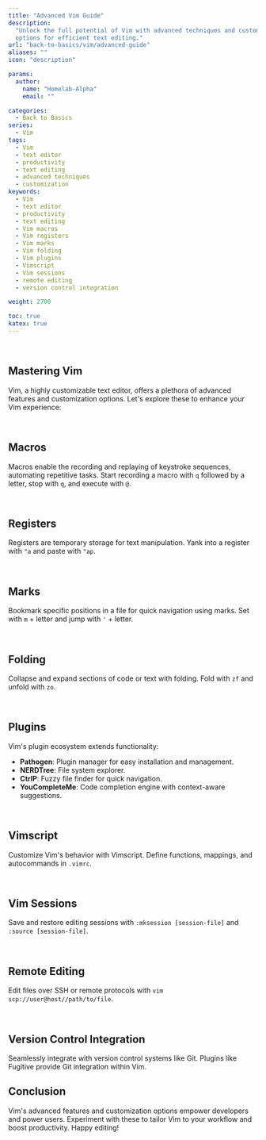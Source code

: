 ```yaml
---
title: "Advanced Vim Guide"
description:
  "Unlock the full potential of Vim with advanced techniques and customization
  options for efficient text editing."
url: "back-to-basics/vim/advanced-guide"
aliases: ""
icon: "description"

params:
  author:
    name: "Homelab-Alpha"
    email: ""

categories:
  - Back to Basics
series:
  - Vim
tags:
  - Vim
  - text editor
  - productivity
  - text editing
  - advanced techniques
  - customization
keywords:
  - Vim
  - text editor
  - productivity
  - text editing
  - Vim macros
  - Vim registers
  - Vim marks
  - Vim folding
  - Vim plugins
  - Vimscript
  - Vim sessions
  - remote editing
  - version control integration

weight: 2700

toc: true
katex: true
---
```


<br />

## Mastering Vim

Vim, a highly customizable text editor, offers a plethora of advanced features
and customization options. Let's explore these to enhance your Vim experience:

<br />

## Macros

Macros enable the recording and replaying of keystroke sequences, automating
repetitive tasks. Start recording a macro with `q` followed by a letter, stop
with `q`, and execute with `@`.

<br />

## Registers

Registers are temporary storage for text manipulation. Yank into a register with
`"a` and paste with `"ap`.

<br />

## Marks

Bookmark specific positions in a file for quick navigation using marks. Set with
`m` + letter and jump with `'` + letter.

<br />

## Folding

Collapse and expand sections of code or text with folding. Fold with `zf` and
unfold with `zo`.

<br />

## Plugins

Vim's plugin ecosystem extends functionality:

- **Pathogen**: Plugin manager for easy installation and management.
- **NERDTree**: File system explorer.
- **CtrlP**: Fuzzy file finder for quick navigation.
- **YouCompleteMe**: Code completion engine with context-aware suggestions.

<br />

## Vimscript

Customize Vim's behavior with Vimscript. Define functions, mappings, and
autocommands in `.vimrc`.

<br />

## Vim Sessions

Save and restore editing sessions with `:mksession [session-file]` and
`:source [session-file]`.

<br />

## Remote Editing

Edit files over SSH or remote protocols with
`vim scp://user@host//path/to/file`.

<br />

## Version Control Integration

Seamlessly integrate with version control systems like Git. Plugins like
Fugitive provide Git integration within Vim.

## Conclusion

Vim's advanced features and customization options empower developers and power
users. Experiment with these to tailor Vim to your workflow and boost
productivity. Happy editing!
